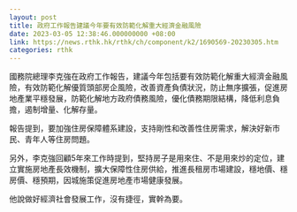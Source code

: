 ```yaml
---
layout: post
title: 政府工作報告建議今年要有效防範化解重大經濟金融風險
date: 2023-03-05 12:38:46.000000000 +08:00
link: https://news.rthk.hk/rthk/ch/component/k2/1690569-20230305.htm
categories: rthk
---
```


國務院總理李克強在政府工作報告，建議今年包括要有效防範化解重大經濟金融風險，有效防範化解優質頭部房企風險，改善資產負債狀況，防止無序擴張，促進房地產業平穩發展，防範化解地方政府債務風險，優化債務期限結構，降低利息負擔，遏制增量、化解存量。

報告提到，要加強住房保障體系建設，支持剛性和改善性住房需求，解決好新市民、青年人等住房問題。

另外，李克強回顧5年來工作時提到，堅持房子是用來住、不是用來炒的定位，建立實施房地產長效機制，擴大保障性住房供給，推進長租房市場建設，穩地價、穩房價、穩預期，因城施策促進房地產市場健康發展。

他說做好經濟社會發展工作，沒有捷徑，實幹為要。
